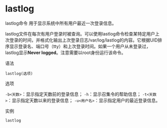 # lastlog

lastlog命令 用于显示系统中所有用户最近一次登录信息。

lastlog文件在每次有用户登录时被查询。可以使用lastlog命令检查某特定用户上次登录的时间，并格式化输出上次登录日志/var/log/lastlog的内容。它根据UID排序显示登录名、端口号（tty）和上次登录时间。如果一个用户从未登录过，lastlog显示**Never logged**。注意需要以root身份运行该命令。

语法

`lastlog(选项)`

选项

`-b<天数>`：显示指定天数前的登录信息；
`-h`：显示召集令的帮助信息；
`-t<天数>`：显示指定天数以来的登录信息；
`-u<用户名>`：显示指定用户的最近登录信息。

实例

`lastlog`
